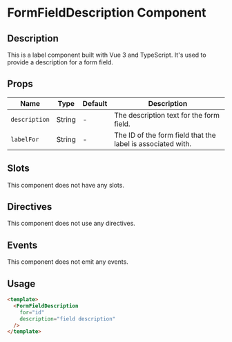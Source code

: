 # FormFieldDescription Component

## Description

This is a label component built with Vue 3 and TypeScript.
It's used to provide a description for a form field.

## Props

| Name | Type | Default | Description |
| ---- | ---- | ------- | ----------- |
| `description` | String | - | The description text for the form field. |
| `labelFor` | String | - | The ID of the form field that the label is associated with. |

## Slots

This component does not have any slots.

## Directives

This component does not use any directives.

## Events

This component does not emit any events.

## Usage

```html
<template>
  <FormFieldDescription
    for="id"
    description="field description"
  />
</template>
```
